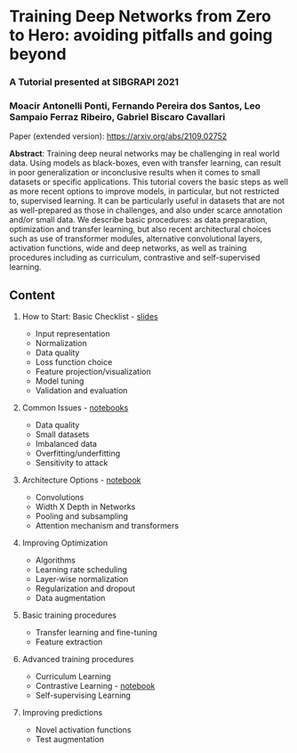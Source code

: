 # Training Deep Networks from Zero to Hero: avoiding pitfalls and going beyond

### A Tutorial presented at SIBGRAPI 2021

### Moacir Antonelli Ponti, Fernando Pereira dos Santos, Leo Sampaio Ferraz Ribeiro, Gabriel Biscaro Cavallari

Paper (extended version): https://arxiv.org/abs/2109.02752

**Abstract**: Training deep neural networks may be challenging in real world data. Using models as black-boxes, even with transfer learning, can result in poor generalization or inconclusive results when it comes to small datasets or specific applications. This tutorial covers the basic steps as well as more recent options to improve models, in particular, but not restricted to, supervised learning. It can be particularly useful in datasets that are not as well-prepared as those in challenges, and also under scarce annotation and/or small data. We describe basic procedures: as data preparation, optimization and transfer learning, but also recent architectural choices such as use of transformer modules, alternative convolutional layers, activation functions, wide and deep networks, as well as training procedures including as curriculum, contrastive and self-supervised learning.

## Content

1. How to Start: Basic Checklist - [slides](Part1-Moacir/sibgrapi_tutorial_21_Part_1_Moacir.pdf)
	* Input representation
	* Normalization
	* Data quality
	* Loss function choice
	* Feature projection/visualization
	* Model tuning
	* Validation and evaluation

2. Common Issues - [notebooks](Part1-Moacir/)
	* Data quality 
	* Small datasets
	* Imbalanced data
	* Overfitting/underfitting
	* Sensitivity to attack

3. Architecture Options - [notebook](<3. Architecture Options/>)
	* Convolutions
	* Width X Depth in Networks
	* Pooling and subsampling
	* Attention mechanism and transformers

4. Improving Optimization
	* Algorithms
	* Learning rate scheduling
	* Layer-wise normalization
	* Regularization and dropout
	* Data augmentation

5. Basic training procedures
	* Transfer learning and fine-tuning
	* Feature extraction

6. Advanced training procedures
	* Curriculum Learning
	* Contrastive Learning - [notebook](<6.2. Contrastive Learning/>)
	* Self-supervising Learning
	
7. Improving predictions
	* Novel activation functions
	* Test augmentation


